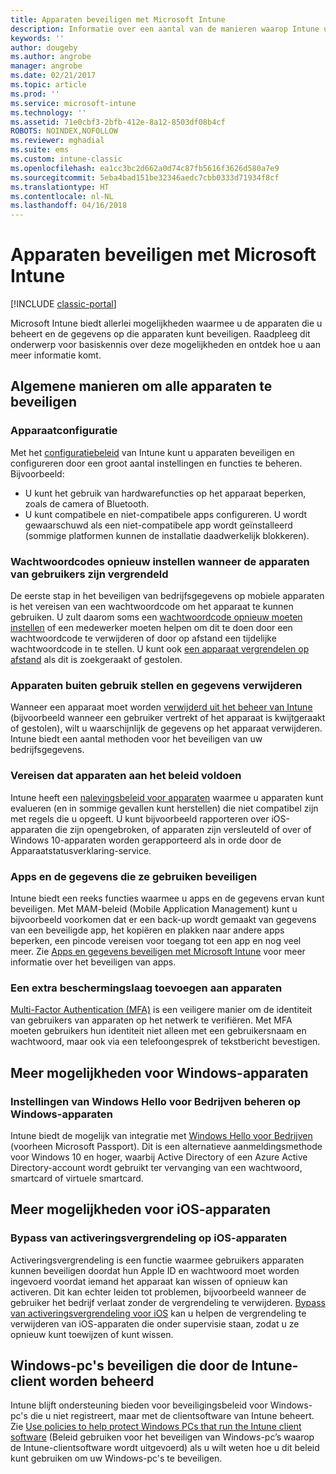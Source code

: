 ```yaml
---
title: Apparaten beveiligen met Microsoft Intune
description: Informatie over een aantal van de manieren waarop Intune uw apparaten kan beschermen tegen onbevoegde toegang en andere dreigingen.
keywords: ''
author: dougeby
ms.author: angrobe
manager: angrobe
ms.date: 02/21/2017
ms.topic: article
ms.prod: ''
ms.service: microsoft-intune
ms.technology: ''
ms.assetid: 71e0cbf3-2bfb-412e-8a12-8503df08b4cf
ROBOTS: NOINDEX,NOFOLLOW
ms.reviewer: mghadial
ms.suite: ems
ms.custom: intune-classic
ms.openlocfilehash: ea1cc3bc2d662a0d74c87fb5616f3626d580a7e9
ms.sourcegitcommit: 5eba4bad151be32346aedc7cbb0333d71934f8cf
ms.translationtype: HT
ms.contentlocale: nl-NL
ms.lasthandoff: 04/16/2018
---
```

# <a name="protect-devices-with-microsoft-intune"></a>Apparaten beveiligen met Microsoft Intune

[!INCLUDE [classic-portal](../includes/classic-portal.md)]

Microsoft Intune biedt allerlei mogelijkheden waarmee u de apparaten die u beheert en de gegevens op die apparaten kunt beveiligen. Raadpleeg dit onderwerp voor basiskennis over deze mogelijkheden en ontdek hoe u aan meer informatie komt.

## <a name="general-ways-to-protect-all-devices"></a>Algemene manieren om alle apparaten te beveiligen

### <a name="device-configuration"></a>Apparaatconfiguratie
Met het [configuratiebeleid](manage-settings-and-features-on-your-devices-with-microsoft-intune-policies.md) van Intune kunt u apparaten beveiligen en configureren door een groot aantal instellingen en functies te beheren. Bijvoorbeeld:
- U kunt het gebruik van hardwarefuncties op het apparaat beperken, zoals de camera of Bluetooth.
- U kunt compatibele en niet-compatibele apps configureren. U wordt gewaarschuwd als een niet-compatibele app wordt geïnstalleerd (sommige platformen kunnen de installatie daadwerkelijk blokkeren).

### <a name="reset-passcodes-when-users-are-locked-out-of-their-devices"></a>Wachtwoordcodes opnieuw instellen wanneer de apparaten van gebruikers zijn vergrendeld
De eerste stap in het beveiligen van bedrijfsgegevens op mobiele apparaten is het vereisen van een wachtwoordcode om het apparaat te kunnen gebruiken. U zult daarom soms een [wachtwoordcode opnieuw moeten instellen](use-remote-lock-and-passcode-reset-in-microsoft-intune.md) of een medewerker moeten helpen om dit te doen door een wachtwoordcode te verwijderen of door op afstand een tijdelijke wachtwoordcode in te stellen. U kunt ook [een apparaat vergrendelen op afstand](use-remote-lock-and-passcode-reset-in-microsoft-intune.md) als dit is zoekgeraakt of gestolen.

### <a name="retire-devices-and-remove-data"></a>Apparaten buiten gebruik stellen en gegevens verwijderen
Wanneer een apparaat moet worden [verwijderd uit het beheer van Intune](retire-devices-from-microsoft-intune-management.md) (bijvoorbeeld wanneer een gebruiker vertrekt of het apparaat is kwijtgeraakt of gestolen), wilt u waarschijnlijk de gegevens op het apparaat verwijderen. Intune biedt een aantal methoden voor het beveiligen van uw bedrijfsgegevens.

### <a name="require-devices-to-be-compliant"></a>Vereisen dat apparaten aan het beleid voldoen
Intune heeft een [nalevingsbeleid voor apparaten](introduction-to-device-compliance-policies-in-microsoft-intune.md) waarmee u apparaten kunt evalueren (en in sommige gevallen kunt herstellen) die niet compatibel zijn met regels die u opgeeft. U kunt bijvoorbeeld rapporteren over iOS-apparaten die zijn opengebroken, of apparaten zijn versleuteld of over of Windows 10-apparaten worden gerapporteerd als in orde door de Apparaatstatusverklaring-service.

### <a name="protect-apps-and-the-data-they-use"></a>Apps en de gegevens die ze gebruiken beveiligen
Intune biedt een reeks functies waarmee u apps en de gegevens ervan kunt beveiligen. Met MAM-beleid (Mobile Application Management) kunt u bijvoorbeeld voorkomen dat er een back-up wordt gemaakt van gegevens van een beveiligde app, het kopiëren en plakken naar andere apps beperken, een pincode vereisen voor toegang tot een app en nog veel meer. Zie [Apps en gegevens beveiligen met Microsoft Intune](protect-apps-and-data-with-microsoft-intune.md) voor meer informatie over het beveiligen van apps.

### <a name="add-an-additional-layer-of-protection-to-devices"></a>Een extra beschermingslaag toevoegen aan apparaten
[Multi-Factor Authentication (MFA)](multi-factor-authentication-azure-active-directory.md) is een veiligere manier om de identiteit van gebruikers van apparaten op het netwerk te verifiëren.  Met MFA moeten gebruikers hun identiteit niet alleen met een gebruikersnaam en wachtwoord, maar ook via een telefoongesprek of tekstbericht bevestigen.

## <a name="further-capabilities-for-windows-devices"></a>Meer mogelijkheden voor Windows-apparaten

### <a name="control-windows-hello-for-business-settings-on-windows-devices"></a>Instellingen van Windows Hello voor Bedrijven beheren op Windows-apparaten
Intune biedt de mogelijk van integratie met [Windows Hello voor Bedrijven](control-microsoft-passport-settings-on-devices-with-microsoft-intune.md) (voorheen Microsoft Passport). Dit is een alternatieve aanmeldingsmethode voor Windows 10 en hoger, waarbij Active Directory of een Azure Active Directory-account wordt gebruikt ter vervanging van een wachtwoord, smartcard of virtuele smartcard.

## <a name="further-capabilities-for-ios-devices"></a>Meer mogelijkheden voor iOS-apparaten

### <a name="bypass-activation-lock-on-ios-devices"></a>Bypass van activeringsvergrendeling op iOS-apparaten
Activeringsvergrendeling is een functie waarmee gebruikers apparaten kunnen beveiligen doordat hun Apple ID en wachtwoord moet worden ingevoerd voordat iemand het apparaat kan wissen of opnieuw kan activeren. Dit kan echter leiden tot problemen, bijvoorbeeld wanneer de gebruiker het bedrijf verlaat zonder de vergrendeling te verwijderen. [Bypass van activeringsvergrendeling voor iOS](help-protect-ios-devices-with-activation-lock-bypass-for-microsoft-intune.md) kan u helpen de vergrendeling te verwijderen van iOS-apparaten die onder supervisie staan, zodat u ze opnieuw kunt toewijzen of kunt wissen.



## <a name="protect-windows-pcs-managed-with-the-intune-client"></a>Windows-pc's beveiligen die door de Intune-client worden beheerd
Intune blijft ondersteuning bieden voor beveiligingsbeleid voor Windows-pc's die u niet registreert, maar met de clientsoftware van Intune beheert. Zie [Use policies to help protect Windows PCs that run the Intune client software](policies-to-protect-windows-pcs-in-microsoft-intune.md) (Beleid gebruiken voor het beveiligen van Windows-pc’s waarop de Intune-clientsoftware wordt uitgevoerd) als u wilt weten hoe u dit beleid kunt gebruiken om uw Windows-pc's te beveiligen.
